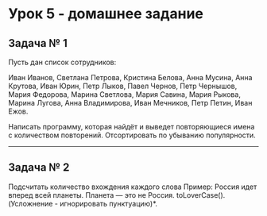 # Урок 5 - домашнее задание

## Задача № 1

Пусть дан список сотрудников:

Иван Иванов,
Светлана Петрова,
Кристина Белова,
Анна Мусина,
Анна Крутова,
Иван Юрин,
Петр Лыков,
Павел Чернов,
Петр Чернышов,
Мария Федорова,
Марина Светлова,
Мария Савина,
Мария Рыкова,
Марина Лугова,
Анна Владимирова,
Иван Мечников,
Петр Петин,
Иван Ежов.

Написать программу, которая найдёт и выведет повторяющиеся имена с количеством повторений. Отсортировать по убыванию
популярности.

---

## Задача № 2

Подсчитать количество вхождения каждого слова
Пример:
Россия идет вперед всей планеты. Планета — это не Россия.
toLoverCase().
(Усложнение - игнорировать пунктуацию)*.
